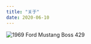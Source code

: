 ```yaml
---
title: "关于"
date: 2020-06-10
---
```


![1969 Ford Mustang Boss 429](/images/about/ford_mustang_boss_429_1969-wallpaper-3840x2160.jpg "全新的429Cubic inch(换算排气量为7000c.c.)的V8引擎，Boss429 Mustang也仅在1969年(859辆)及1970年(499辆)间共产下了1358辆。")

